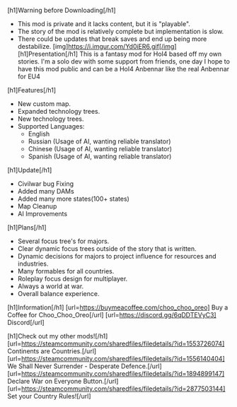 [h1]Warning before Downloading[/h1]
- This mod is private and it lacks content, but it is "playable".
- The story of the mod is relatively complete but implementation is slow.
- There could be updates that break saves and end up being more destabilize.
[img]https://i.imgur.com/Yd0iER6.gif[/img]
[h1]Presentation[/h1]
This is a fantasy mod for HoI4 based off my own stories. I'm a solo dev with some support from friends, one day I hope to have this mod public and can be a HoI4 Anbennar like the real Anbennar for EU4

[h1]Features[/h1]
+ New custom map.
+ Expanded technology trees.
+ New technology trees.
+ Supported Languages:
    - English
    - Russian (Usage of AI, wanting reliable translator)
    - Chinese (Usage of AI, wanting reliable translator)
    - Spanish (Usage of AI, wanting reliable translator)

[h1]Update[/h1]
- Civilwar bug Fixing
- Added many DAMs
- Added many more states(100+ states)
- Map Cleanup
- AI Improvements

[h1]Plans[/h1]
- Several focus tree's for majors.
- Clear dynamic focus trees outside of the story that is written.
- Dynamic decisions for majors to project influence for resources and industries.
- Many formables for all countries.
- Roleplay focus design for multiplayer.
- Always a world at war.
- Overall balance experience.

[h1]Information[/h1]
[url=https://buymeacoffee.com/choo_choo_oreo] Buy a Coffee for Choo_Choo_Oreo[/url]
[url=https://discord.gg/6qDDTEVyC3] Discord[/url]

[h1]Check out my other mods![/h1]
[url=https://steamcommunity.com/sharedfiles/filedetails/?id=1553726074] Continents are Countries.[/url]
[url=https://steamcommunity.com/sharedfiles/filedetails/?id=1556140404] We Shall Never Surrender - Desperate Defence.[/url]
[url=https://steamcommunity.com/sharedfiles/filedetails/?id=1894899147] Declare War on Everyone Button.[/url]
[url=https://steamcommunity.com/sharedfiles/filedetails/?id=2877503144] Set your Country Rules![/url]
